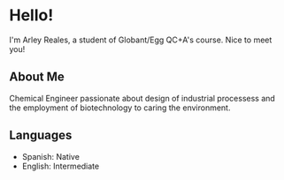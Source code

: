 # Hello! 
I'm Arley Reales, a student of  Globant/Egg QC+A's course. Nice to meet you!

## About Me
Chemical Engineer passionate about design of industrial processess and the employment of biotechnology to caring the environment.

## Languages
- Spanish: Native
- English: Intermediate
